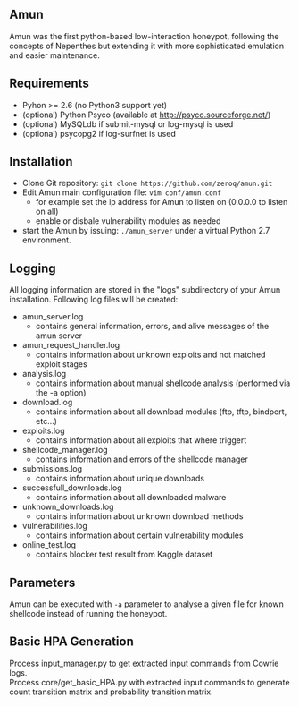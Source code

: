 ## Amun

Amun was the first python-based low-interaction honeypot, following the concepts of Nepenthes but extending it with
more sophisticated emulation and easier maintenance.

## Requirements

* Pyhon >= 2.6 (no Python3 support yet)
* (optional) Python Psyco (available at http://psyco.sourceforge.net/)
* (optional) MySQLdb if submit-mysql or log-mysql is used
* (optional) psycopg2 if log-surfnet is used

## Installation

* Clone Git repository: `git clone https://github.com/zeroq/amun.git`
* Edit Amun main configuration file: `vim conf/amun.conf`
  * for example set the ip address for Amun to listen on (0.0.0.0 to listen on all)
  * enable or disbale vulnerability modules as needed
* start the Amun by issuing: `./amun_server` under a virtual Python 2.7 environment.

## Logging

All logging information are stored in the "logs" subdirectory of your Amun installation. Following log files will be created:

* amun\_server.log
  * contains general information, errors, and alive messages of the amun server
* amun\_request\_handler.log
  * contains information about unknown exploits and not matched exploit stages
* analysis.log
  * contains information about manual shellcode analysis (performed via the -a option)
* download.log
  * contains information about all download modules (ftp, tftp, bindport, etc...)
* exploits.log
  * contains information about all exploits that where triggert
* shellcode_manager.log
  * contains information and errors of the shellcode manager
* submissions.log
  * contains information about unique downloads
* successfull_downloads.log
  * contains information about all downloaded malware
* unknown_downloads.log
  * contains information about unknown download methods
* vulnerabilities.log
  * contains information about certain vulnerability modules
* online_test.log
  * contains blocker test result from Kaggle dataset

## Parameters

Amun can be executed with `-a` parameter to analyse a given file for known shellcode instead of running the honeypot. 

## Basic HPA Generation
Process input\_manager.py to get extracted input commands from Cowrie logs.</br>
Process core/get\_basic\_HPA.py with extracted input commands to generate count transition matrix and probability transition matrix.

